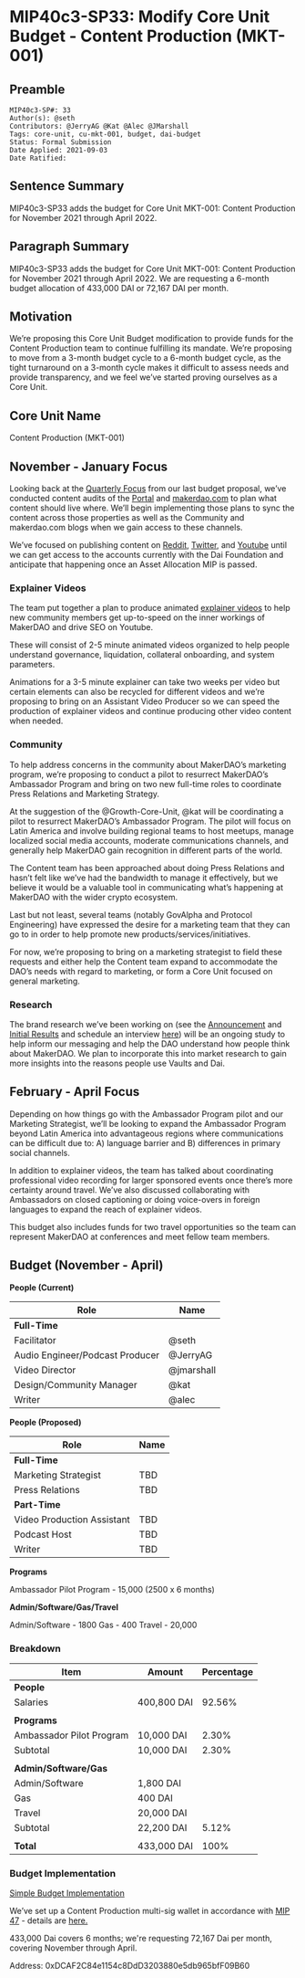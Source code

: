 # MIP40c3-SP33: Modify Core Unit Budget - Content Production (MKT-001)
 
## Preamble

```
MIP40c3-SP#: 33
Author(s): @seth
Contributors: @JerryAG @Kat @Alec @JMarshall
Tags: core-unit, cu-mkt-001, budget, dai-budget
Status: Formal Submission
Date Applied: 2021-09-03
Date Ratified:
```

## Sentence Summary

MIP40c3-SP33 adds the budget for Core Unit MKT-001: Content Production for November 2021 through April 2022.

## Paragraph Summary

MIP40c3-SP33 adds the budget for Core Unit MKT-001: Content Production for November 2021 through April 2022. We are requesting a 6-month budget allocation of 433,000 DAI or 72,167 DAI per month.

## Motivation

We’re proposing this Core Unit Budget modification to provide funds for the Content Production team to continue fulfilling its mandate. We’re proposing to move from a 3-month budget cycle to a 6-month budget cycle, as the tight turnaround on a 3-month cycle makes it difficult to assess needs and provide transparency, and we feel we’ve started proving ourselves as a Core Unit.

## Core Unit Name

Content Production (MKT-001)

## November - January Focus

Looking back at the [Quarterly Focus](https://forum.makerdao.com/t/mip40c3-sp21-modify-core-unit-budget-mkt-001/8427#quarterly-focus-5) from our last budget proposal, we’ve conducted content audits of the [Portal](https://miro.com/app/board/o9J_l0vK27E=/) and [makerdao.com](https://miro.com/app/board/o9J_l0vLTC0=/) to plan what content should live where. We’ll begin implementing those plans to sync the content across those properties as well as the Community and makerdao.com blogs when we gain access to these channels.

We’ve focused on publishing content on [Reddit](https://www.reddit.com/r/MakerDAO/), [Twitter](https://twitter.com/MakerMegaphone), and [Youtube](https://www.youtube.com/c/MakerDAO/videos) until we can get access to the accounts currently with the Dai Foundation and anticipate that happening once an Asset Allocation MIP is passed.

### Explainer Videos

The team put together a plan to produce animated [explainer videos](https://docs.google.com/document/d/191PU8wMkm3BB2pOkbJLgLu1xPA6dk4pCId-mArlB-1M/edit) to help new community members get up-to-speed on the inner workings of MakerDAO and drive SEO on Youtube.

These will consist of 2-5 minute animated videos organized to help people understand governance, liquidation, collateral onboarding, and system parameters.

Animations for a 3-5 minute explainer can take two weeks per video but certain elements can also be recycled for different videos and we’re proposing to bring on an Assistant Video Producer so we can speed the production of explainer videos and continue producing other video content when needed.

### Community

To help address concerns in the community about MakerDAO’s marketing program, we’re proposing to conduct a pilot to resurrect MakerDAO’s Ambassador Program and bring on two new full-time roles to coordinate Press Relations and Marketing Strategy.

At the suggestion of the @Growth-Core-Unit, @kat will be coordinating a pilot to resurrect MakerDAO’s Ambassador Program. The pilot will focus on Latin America and involve building regional teams to host meetups, manage localized social media accounts, moderate communications channels, and generally help MakerDAO gain recognition in different parts of the world.

The Content team has been approached about doing Press Relations and hasn’t felt like we’ve had the bandwidth to manage it effectively, but we believe it would be a valuable tool in communicating what’s happening at MakerDAO with the wider crypto ecosystem.

Last but not least, several teams (notably GovAlpha and Protocol Engineering) have expressed the desire for a marketing team that they can go to in order to help promote new products/services/initiatives.

For now, we’re proposing to bring on a marketing strategist to field these requests and either help the Content team expand to accommodate the DAO’s needs with regard to marketing, or form a Core Unit focused on general marketing.

### Research

The brand research we’ve been working on (see the [Announcement](https://forum.makerdao.com/t/participate-in-brand-research-support-marketing-efforts-for-makerdao/9341) and [Initial Results](https://forum.makerdao.com/t/informal-poll-brand-research-results-seeking-opinions-on-new-messaging/10020) and schedule an interview [here](http://calendly.com/humansofmaker)) will be an ongoing study to help inform our messaging and help the DAO understand how people think about MakerDAO. We plan to incorporate this into market research to gain more insights into the reasons people use Vaults and Dai.

## February - April Focus

Depending on how things go with the Ambassador Program pilot and our Marketing Strategist, we’ll be looking to expand the Ambassador Program beyond Latin America into advantageous regions where communications can be difficult due to: A) language barrier and B) differences in primary social channels.

In addition to explainer videos, the team has talked about coordinating professional video recording for larger sponsored events once there’s more certainty around travel. We’ve also discussed collaborating with Ambassadors on closed captioning or doing voice-overs in foreign languages to expand the reach of explainer videos.

This budget also includes funds for two travel opportunities so the team can represent MakerDAO at conferences and meet fellow team members.

## Budget (November - April)

**People (Current)**

| Role | Name |
| --- | --- |
| **Full-Time** |
| Facilitator | @seth |
| Audio Engineer/Podcast Producer | @JerryAG |
| Video Director | @jmarshall |
| Design/Community Manager | @kat |
| Writer | @alec |

**People (Proposed)**

| Role | Name |
| --- | --- |
| **Full-Time** |
| Marketing Strategist | TBD |
| Press Relations | TBD |
| **Part-Time** |
| Video Production Assistant | TBD |
| Podcast Host | TBD |
| Writer | TBD |

**Programs**

Ambassador Pilot Program - 15,000 (2500 x 6 months)

**Admin/Software/Gas/Travel**

Admin/Software - 1800
Gas - 400
Travel - 20,000

### Breakdown

| Item | Amount | Percentage |
| --- | --- | --- |
| **People** |||
|Salaries | 400,800 DAI | 92.56% |
|||
|**Programs**|||
| Ambassador Pilot Program | 10,000 DAI | 2.30% |
| Subtotal | 10,000 DAI | 2.30% |
|||
|**Admin/Software/Gas**|||
| Admin/Software | 1,800 DAI |
| Gas | 400 DAI |
| Travel | 20,000 DAI |
| Subtotal | 22,200 DAI | 5.12% |
|||
|**Total**| 433,000 DAI | 100% |

### Budget Implementation

[Simple Budget Implementation](https://mips.makerdao.com/mips/details/MIP40#simple-budget-implementations)

We’ve set up a Content Production multi-sig wallet in accordance with [MIP 47](https://github.com/makerdao/mips/blob/master/MIP47/MIP47.md) - details are [here.](https://forum.makerdao.com/t/adding-content-production-multisig/8428)

433,000 Dai covers 6 months; we're requesting 72,167 Dai per month, covering November through April.

Address: 0xDCAF2C84e1154c8DdD3203880e5db965bfF09B60

